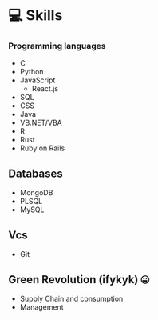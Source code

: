 # 💻 Skills

### Programming languages
- C
- Python
- JavaScript
  - React.js
- SQL
- CSS
- Java
- VB.NET/VBA
- R
- Rust
- Ruby on Rails


## Databases
- MongoDB
- PLSQL
- MySQL

## Vcs
- Git

## Green Revolution (ifykyk) 🤐
- Supply Chain and consumption
- Management